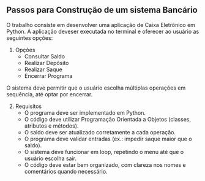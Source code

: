 <!--
    # Título
    ~~Tachado~~
    _Italico_
    __Negrito__

    Não Ordenado
    - item 1
    * item 2
    + item 3

    Ordenada
    1. Item
    2. Item
    3. Item

    [Link Páginas](www.google.com)
    ![Mostrar Imagen](3.%20Logo%20VT.png/)

    > Isso é uma citação.
    >> Citação aninhada.

    Colocar uma `Marcação` no texto.

    Lista de Tarefas
    - [x] Tarefa 1
    - [ ] Tarefa 1
    - [ ] Tarefa 1
-->

## Passos para Construção de um sistema Bancário


O trabalho consiste em desenvolver uma aplicação de Caixa Eletrônico em Python. A aplicação deveser executada no terminal e oferecer ao usuário as seguintes opções:

1. Opções
    - Consultar Saldo
    - Realizar Depósito
    - Realizar Saque
    - Encerrar Programa

O sistema deve permitir que o usuário escolha múltiplas operações em sequência, até optar por encerrar.

2. Requisitos
    - O programa deve ser implementado em Python.
    - O código deve utilizar Programação Orientada a Objetos (classes, atributos e métodos).
    - O saldo deve ser atualizado corretamente a cada operação.
    - O programa deve validar entradas (ex.: impedir saque maior que o saldo).
    - O sistema deve funcionar em loop, repetindo o menu até que o usuário escolha sair.
    - O código deve estar bem organizado, com clareza nos nomes e comentários quando necessário.